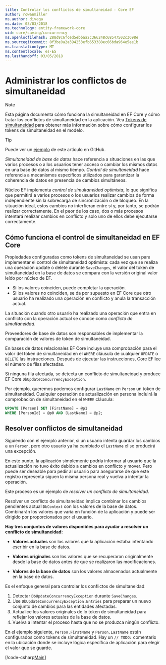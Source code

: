 ```yaml
---
title: Controlar los conflictos de simultaneidad - Core EF
author: rowanmiller
ms.author: divega
ms.date: 03/03/2018
ms.technology: entity-framework-core
uid: core/saving/concurrency
ms.openlocfilehash: 288d9c6fced5ebbaa2c366248c68547502c3698e
ms.sourcegitcommit: 8f3be0a2a394253efb653388ec66bda964e5ee1b
ms.translationtype: MT
ms.contentlocale: es-ES
ms.lasthandoff: 03/05/2018
---
```

# <a name="handling-concurrency-conflicts"></a>Administrar los conflictos de simultaneidad

> [!NOTE]
> Esta página documenta cómo funciona la simultaneidad en EF Core y cómo tratar los conflictos de simultaneidad en la aplicación. Vea [Tokens de simultaneidad](xref:core/modeling/concurrency) para obtener más información sobre cómo configurar los tokens de simultaneidad en el modelo.

> [!TIP]
> Puede ver un [ejemplo](https://github.com/aspnet/EntityFramework.Docs/tree/master/samples/core/Saving/Saving/Concurrency/) de este artículo en GitHub.

_Simultaneidad de base de datos_ hace referencia a situaciones en las que varios procesos o a los usuarios tener acceso o cambiar los mismos datos en una base de datos al mismo tiempo. _Control de simultaneidad_ hace referencia a mecanismos específicos utilizados para garantizar la coherencia de datos en presencia de cambios simultáneos.

Núcleo EF implementa _control de simultaneidad optimista_, lo que significa que permitirá a varios procesos o los usuarios realizar cambios de forma independiente sin la sobrecarga de sincronización o de bloqueo. En la situación ideal, estos cambios no interfieran entre sí y, por tanto, se podrán realizar correctamente. En el peor de los caso, dos o más procesos intentará realizar cambios en conflicto y solo uno de ellos debe ejecutarse correctamente.

## <a name="how-concurrency-control-works-in-ef-core"></a>Cómo funciona el control de simultaneidad en EF Core

Propiedades configuradas como tokens de simultaneidad se usan para implementar el control de simultaneidad optimista: cada vez que se realiza una operación update o delete durante `SaveChanges`, el valor del token de simultaneidad en la base de datos se compara con la versión original valor leído por núcleo de EF.

- Si los valores coinciden, puede completar la operación.
- Si los valores no coinciden, se da por supuesto en EF Core que otro usuario ha realizado una operación en conflicto y anula la transacción actual.

La situación cuando otro usuario ha realizado una operación que entra en conflicto con la operación actual se conoce como _conflicto de simultaneidad_.

Proveedores de base de datos son responsables de implementar la comparación de valores de token de simultaneidad.

En bases de datos relacionales EF Core incluye una comprobación para el valor del token de simultaneidad en el `WHERE` cláusula de cualquier `UPDATE` o `DELETE` las instrucciones. Después de ejecutar las instrucciones, Core EF lee el número de filas afectadas.

Si ninguna fila afectada, se detecta un conflicto de simultaneidad y produce EF Core `DbUpdateConcurrencyException`.

Por ejemplo, queremos podemos configurar `LastName` en `Person` un token de simultaneidad. Cualquier operación de actualización en persona incluirá la comprobación de simultaneidad en el `WHERE` cláusula:

``` sql
UPDATE [Person] SET [FirstName] = @p1
WHERE [PersonId] = @p0 AND [LastName] = @p2;
```

## <a name="resolving-concurrency-conflicts"></a>Resolver conflictos de simultaneidad

Siguiendo con el ejemplo anterior, si un usuario intenta guardar los cambios a un `Person`, pero otro usuario ya ha cambiado el `LastName` el se producirá una excepción.

En este punto, la aplicación simplemente podría informar al usuario que la actualización no tuvo éxito debido a cambios en conflicto y mover. Pero puede ser deseable para pedir al usuario para asegurarse de que este registro representa siguen la misma persona real y vuelva a intentar la operación.

Este proceso es un ejemplo de _resolver un conflicto de simultaneidad_.

Resolver un conflicto de simultaneidad implica combinar los cambios pendientes actual `DbContext` con los valores de la base de datos. Combinarán los valores que varía en función de la aplicación y puede ser dirigido por proporcionados por el usuario.

**Hay tres conjuntos de valores disponibles para ayudar a resolver un conflicto de simultaneidad:**

* **Valores actuales** son los valores que la aplicación estaba intentando escribir en la base de datos.

* **Valores originales** son los valores que se recuperaron originalmente desde la base de datos antes de que se realizaron las modificaciones.

* **Valores de la base de datos** son los valores almacenados actualmente en la base de datos.

Es el enfoque general para controlar los conflictos de simultaneidad:

1. Detectar `DbUpdateConcurrencyException` durante `SaveChanges`.
2. Use `DbUpdateConcurrencyException.Entries` para preparar un nuevo conjunto de cambios para las entidades afectadas.
3. Actualice los valores originales de lo token de simultaneidad para reflejar los valores actuales de la base de datos.
4. Vuelva a intentar el proceso hasta que no se produzca ningún conflicto.

En el ejemplo siguiente, `Person.FirstName` y `Person.LastName` están configurados como tokens de simultaneidad. Hay un `// TODO:` comentario en la ubicación donde se incluye lógica específica de aplicación para elegir el valor que se guarde.

[!code-csharp[Main](../../../samples/core/Saving/Saving/Concurrency/Sample.cs?name=ConcurrencyHandlingCode&highlight=34-35)]
